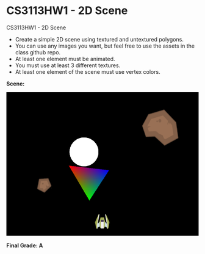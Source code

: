 CS3113HW1 - 2D Scene
=========

CS3113HW1 - 2D Scene

* Create a simple 2D scene using textured and untextured polygons. 
* You can use any images you want, but feel free to use the assets in the class github repo. 
* At least one element must be animated. 
* You must use at least 3 different textures. 
* At least one element of the scene must use vertex colors. 


**Scene:**

![Alt text](https://github.com/wheressswaldo/CS3113/blob/master/HW01/2D%20Scene/scene.png?raw=true "Sidescroller Menu")


**Final Grade: A**
